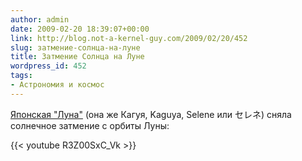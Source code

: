 ```yaml
---
author: admin
date: 2009-02-20 18:39:07+00:00
link: http://blog.not-a-kernel-guy.com/2009/02/20/452
slug: затмение-солнца-на-луне
title: Затмение Солнца на Луне
wordpress_id: 452
tags:
- Астрономия и космос
---
```


[Японская "Луна"](http://www.kaguya.jaxa.jp/index_e.htm) (она же Кагуя, Kaguya, Selene или セレネ) сняла солнечное затмение с орбиты Луны:

{{< youtube R3Z00SxC_Vk >}}
